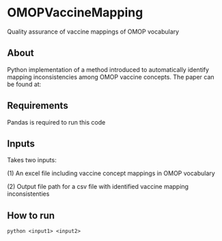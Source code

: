# OMOPVaccineMapping
 Quality assurance of vaccine mappings of OMOP vocabulary
 
## About
 Python implementation of a method introduced to automatically identify mapping inconsistencies among OMOP vaccine concepts. The paper can be found at:

## Requirements
 Pandas is required to run this code

## Inputs
 Takes two inputs:
 
 (1) An excel file including vaccine concept mappings in OMOP vocabulary
 
 (2) Output file path for a csv file with identified vaccine mapping inconsistenties

## How to run
`python <input1> <input2>`
